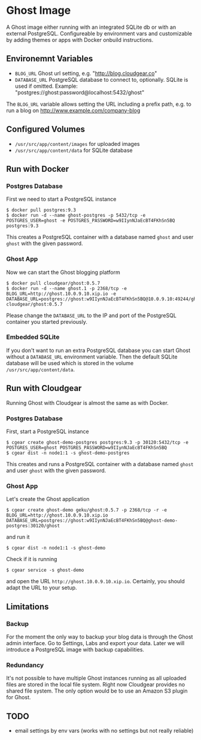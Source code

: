 # Ghost Image

A Ghost image either running with an integrated SQLite db or with an external PostgreSQL. Configureable by environment vars and customizable by adding themes or apps with Docker onbuild instructions.

## Environemnt Variables

* `BLOG_URL` Ghost url setting, e.g. "http://blog.cloudgear.co"
* `DATABASE_URL` PostgreSQL database to connect to, optionally. SQLite is used if omitted. Example: "postgres://ghost:password@localhost:5432/ghost"

The `BLOG_URL` variable allows setting the URL including a prefix path, e.g. to run a blog on http://www.example.com/company-blog


## Configured Volumes

* `/usr/src/app/content/images` for uploaded images
* `/usr/src/app/content/data` for SQLite database


## Run with Docker

### Postgres Database

First we need to start a PostgreSQL instance

    $ docker pull postgres:9.3
    $ docker run -d --name ghost-postgres -p 5432/tcp -e POSTGRES_USER=ghost -e POSTGRES_PASSWORD=w9IIynNJaEcBT4FKhSn5BQ postgres:9.3

This creates a PostgreSQL container with a database named `ghost` and user `ghost` with the given password.

### Ghost App

Now we can start the Ghost blogging platform

    $ docker pull cloudgear/ghost:0.5.7
    $ docker run -d --name ghost.1 -p 2368/tcp -e BLOG_URL=http://ghost.10.0.9.10.xip.io -e DATABASE_URL=postgres://ghost:w9IIynNJaEcBT4FKhSn5BQ@10.0.9.10:49244/ghost cloudgear/ghost:0.5.7

Please change the `DATABASE_URL` to the IP and port of the PostgreSQL container you started previously.

### Embedded SQLite

If you don't want to run an extra PostgreSQL database you can start Ghost without a `DATABASE_URL` environment variable. Then the default SQLite database will be used which is stored in the volume `/usr/src/app/content/data`.


## Run with Cloudgear

Running Ghost with Cloudgear is almost the same as with Docker.

### Postgres Database

First, start a PostgreSQL instance

    $ cgear create ghost-demo-postgres postgres:9.3 -p 30120:5432/tcp -e POSTGRES_USER=ghost POSTGRES_PASSWORD=w9IIynNJaEcBT4FKhSn5BQ
    $ cgear dist -n node1:1 -s ghost-demo-postgres

This creates and runs a PostgreSQL container with a database named `ghost` and user `ghost` with the given password.

### Ghost App

Let's create the Ghost application

    $ cgear create ghost-demo geku/ghost:0.5.7 -p 2368/tcp -r -e BLOG_URL=http://ghost.10.0.9.10.xip.io DATABASE_URL=postgres://ghost:w9IIynNJaEcBT4FKhSn5BQ@ghost-demo-postgres:30120/ghost

and run it

    $ cgear dist -n node1:1 -s ghost-demo

Check if it is running

    $ cgear service -s ghost-demo

and open the URL `http://ghost.10.0.9.10.xip.io`. Certainly, you should adapt the URL to your setup.


## Limitations

### Backup

For the moment the only way to backup your blog data is through the Ghost admin interface. Go to Settings, Labs and export your data. Later we will introduce a PostgreSQL image with backup capabilities.

### Redundancy

It's not possible to have multiple Ghost instances running as all uploaded files are stored in the local file system. Right now Cloudgear provides no shared file system. The only option would be to use an Amazon S3 plugin for Ghost.


## TODO

* email settings by env vars (works with no settings but not really reliable)
